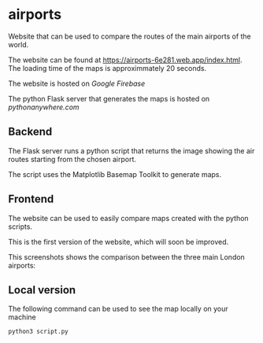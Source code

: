# airports
Website that can be used to compare the routes of the main airports of the world.

The website can be found at https://airports-6e281.web.app/index.html. The loading time of the maps is approximmately 20 seconds.

The website is hosted on *Google Firebase*

The python Flask server that generates the maps is hosted on *pythonanywhere.com*

## Backend

The Flask server runs a python script that returns the image showing the air routes starting from the chosen airport.

The script uses the Matplotlib Basemap Toolkit to generate maps.

## Frontend

The website can be used to easily compare maps created with the python scripts.

This is the first version of the website, which will soon be improved.

This screenshots shows the comparison between the three main London airports:

## Local version

The following command can be used to see the map locally on your machine

```
python3 script.py
```
